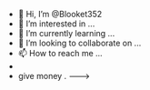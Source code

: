 - 👋 Hi, I’m @Blooket352
- 👀 I’m interested in ...
- 🌱 I’m currently learning ...
- 💞️ I’m looking to collaborate on ...
- 📫 How to reach me ...
 -
  - give money .
--->
